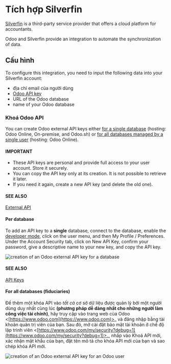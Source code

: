 # Tích hợp Silverfin

[Silverfin](https://www.silverfin.com) is a third-party service provider that offers a cloud
platform for accountants.

Odoo and Silverfin provide an integration to automate the synchronization of data.

## Cấu hình

To configure this integration, you need to input the following data into your Silverfin account:

- địa chỉ email của người dùng
- [Odoo API key](#silverfin-api-key)
- URL of the Odoo database
- name of your Odoo database

<a id="silverfin-api-key"></a>

### Khoá Odoo API

You can create Odoo external API keys either [for a single database](#silverfin-api-singledb)
(hosting: Odoo Online, On-premise, and Odoo.sh) or [for all databases managed by a single user](#silverfin-api-multipledb) (hosting: Odoo Online).

#### IMPORTANT
- These API keys are personal and provide full access to your user account. Store it securely.
- You can copy the API key only at its creation. It is not possible to retrieve it later.
- If you need it again, create a new API key (and delete the old one).

#### SEE ALSO
[External API](../../../../developer/reference/external_api.md)

<a id="silverfin-api-singledb"></a>

#### Per database

To add an API key to a **single** database, connect to the database, enable the [developer
mode](../../../general/developer_mode.md#developer-mode), click on the user menu, and then My Profile /
Preferences. Under the Account Security tab, click on New API
Key, confirm your password, give a descriptive name to your new key, and copy the API key.

![creation of an Odoo external API key for a database](applications/finance/accounting/reporting/silverfin/api-key-db.png)

#### SEE ALSO
[API Keys](../../../../developer/reference/external_api.md#api-external-api-keys)

<a id="silverfin-api-multipledb"></a>

#### For all databases (fiduciaries)

Để thêm một khóa API vào *tất cả* cơ sở dữ liệu được quản lý bởi một người dùng duy nhất cùng lúc **(phương pháp dễ dàng nhất cho những người làm công việc tài chính)**, hãy truy cập vào trang web của Odoo <[https://www.odoo.com](https://www.odoo.com)>_ và đăng nhập bằng tài khoản quản trị viên của bạn. Sau đó, mở cài đặt bảo mật tài khoản ở chế độ lập trình viên <[https://www.odoo.com/my/security?debug=1](https://www.odoo.com/my/security?debug=1)>_, nhấp vào Khoá API mới, xác nhận mật khẩu của bạn, đặt tên mô tả cho khóa API mới của bạn và sao chép khóa API mới.

![creation of an Odoo external API key for an Odoo user](applications/finance/accounting/reporting/silverfin/api-key-user.png)
